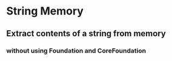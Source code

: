#  String Memory

## Extract contents of a string from memory
### without using Foundation and CoreFoundation
